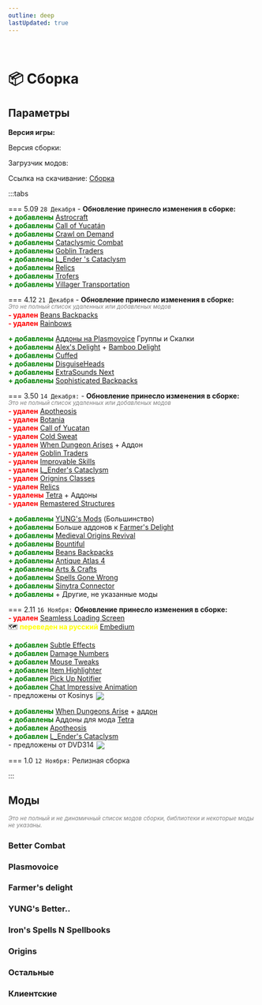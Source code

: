 ```yaml
---
outline: deep
lastUpdated: true
---
```


<Pill name="ML Magic" link="./" icon="solar:archive-bold-duotone" color="#868dcc" /> <br/>
 
# 📦 Сборка
## Параметры 

**Версия игры: <Badge type="info" text="1.20.1" />**

Версия сборки: <Badge type="info" text="v5.09" />

Загрузчик модов: <Badge type="info" text="Forge" />

Ссылка на скачивание: [Сборка](https://drive.google.com/file/d/1a8K8X5782bNDVQzNSt-erKd7aEdRItTZ/view?usp=sharing) 


:::tabs 

=== 5.09 
<Badge type="info" text="v5.09"/> `28 Декабря` - **Обновление принесло изменения в сборке:**  <br/> 
**<span style="color: green;">+ добавлены</span>** [Astrocraft](https://www.curseforge.com/minecraft/mc-mods/astrocraft-mod) <br/>
**<span style="color: green;">+ добавлены</span>** [Call of Yucatán](https://www.curseforge.com/minecraft/mc-mods/call-of-yucutan) <br/>
**<span style="color: green;">+ добавлены</span>** [Crawl on Demand](https://www.curseforge.com/minecraft/mc-mods/crawl-on-demand) <br/>
**<span style="color: green;">+ добавлены</span>** [Cataclysmic Combat](https://www.curseforge.com/minecraft/mc-mods/cataclysmic-combat) <br/>
**<span style="color: green;">+ добавлены</span>** [Goblin Traders](https://www.curseforge.com/minecraft/mc-mods/goblin-traders) <br/>
**<span style="color: green;">+ добавлены</span>** [L_Ender 's Cataclysm](https://www.curseforge.com/minecraft/mc-mods/lendercataclysm) <br/>
**<span style="color: green;">+ добавлены</span>** [Relics](https://www.curseforge.com/minecraft/mc-mods/relics-mod) <br/>
**<span style="color: green;">+ добавлены</span>** [Trofers](https://www.curseforge.com/minecraft/mc-mods/trofers) <br/>
**<span style="color: green;">+ добавлены</span>** [Villager Transportation](https://modrinth.com/datapack/villager-transportation) <br/>

=== 4.12 
<Badge type="info" text="v4.12"/> `21 Декабря` - **Обновление принесло изменения в сборке:**  <br/> 
*<span style="color: gray;"><sup>Это не полный список удаленных или добавленых модов</sup></span>*<br/> 
**<span style="color: red;">- удален</span>** [Beans Backpacks](https://modrinth.com/mod/beans-backpacks) <br/>
**<span style="color: red;">- удален</span>** [Rainbows](https://modrinth.com/mod/rainboows) <br/>

**<span style="color: green;">+ добавлены</span>** [Аддоны на Plasmovoice](#plasmovoice) Группы и Скалки <br/>
**<span style="color: green;">+ добавлены</span>** [Alex\'s Delight](https://www.curseforge.com/minecraft/mc-mods/alexs-delight) + [Bamboo Delight](https://www.curseforge.com/minecraft/mc-mods/bamboo-delight) <br/>
**<span style="color: green;">+ добавлены</span>** [Cuffed](https://www.curseforge.com/minecraft/mc-mods/cuffed)<br/>
**<span style="color: green;">+ добавлены</span>** [DisguiseHeads](https://www.curseforge.com/minecraft/mc-mods/disguiseheads)<br/>
**<span style="color: green;">+ добавлены</span>** [ExtraSounds Next](https://www.curseforge.com/minecraft/mc-mods/extrasounds-forge)<br/>
**<span style="color: green;">+ добавлены</span>** [Sophisticated Backpacks](https://www.curseforge.com/minecraft/mc-mods/sophisticated-backpacks)<br/>


=== 3.50 
<Badge type="info" text="v3.50"/>  `14 Декабря:` - **Обновление принесло изменения в сборке:** <br/> 
*<span style="color: gray;"><sup>Это не полный список удаленных или добавленых модов</sup></span>*<br/> 
**<span style="color: red;">- удален</span>** [Apotheosis](https://www.curseforge.com/minecraft/mc-mods/apotheosis) <br/> 
**<span style="color: red;">- удален</span>** [Botania](https://www.curseforge.com/minecraft/mc-mods/botania) <br/>
**<span style="color: red;">- удален</span>** [Call of Yucatan](https://www.curseforge.com/minecraft/mc-mods/call-of-yucutan) <br/>
**<span style="color: red;">- удален</span>** [Cold Sweat](https://www.curseforge.com/minecraft/mc-mods/cold-sweat) <br/>
**<span style="color: red;">- удален</span>** [When Dungeon Arises](https://modrinth.com/mod/when-dungeons-arise) + Аддон <br/>
**<span style="color: red;">- удален</span>** [Goblin Traders](https://mrcrayfish.com/mods/goblintraders/download/ec0ce31fa1f8e4d82bfcfc2a45f9f8092f9fc2df) <br/>
**<span style="color: red;">- удален</span>** [Improvable Skills](https://modrinth.com/mod/improvable-skills) <br/>
**<span style="color: red;">- удален</span>** [L_Ender's Cataclysm](https://modrinth.com/mod/l_enders-cataclysm) <br/>
**<span style="color: red;">- удален</span>** [Orignins Classes](https://www.curseforge.com/minecraft/mc-mods/origins-classes-forge) <br/>
**<span style="color: red;">- удален</span>** [Relics](https://www.curseforge.com/minecraft/mc-mods/relics-mod) <br/>
**<span style="color: red;">- удалены</span>** [Tetra](https://www.curseforge.com/minecraft/mc-mods/tetra) + Аддоны<br/>
**<span style="color: red;">- удален</span>** [Remastered Structures](https://www.curseforge.com/minecraft/mc-mods/remastered-structure) <br/>

**<span style="color: green;">+ добавлены</span>** [YUNG's Mods](#yung-s-better) (Большинство) <br/>
**<span style="color: green;">+ добавлены</span>** Больше аддонов к [Farmer's Delight](#farmer-s-delight) <br/>
**<span style="color: green;">+ добавлены</span>** [Medieval Origins Revival](https://modrinth.com/mod/medieval-origins-revival) <br/>
**<span style="color: green;">+ добавлены</span>** [Bountiful](https://modrinth.com/mod/bountiful) <br/>
**<span style="color: green;">+ добавлены</span>** [Beans Backpacks](https://modrinth.com/mod/beans-backpacks) <br/>
**<span style="color: green;">+ добавлены</span>** [Antique Atlas 4](https://modrinth.com/mod/antique-atlas-4) <br/>
**<span style="color: green;">+ добавлены</span>** [Arts & Crafts](https://modrinth.com/mod/artsandcrafts) <br/>
**<span style="color: green;">+ добавлены</span>** [Spells Gone Wrong](https://modrinth.com/mod/spells-gone-wrong) <br/>
**<span style="color: green;">+ добавлены</span>** [Sinytra Connector](https://www.curseforge.com/minecraft/mc-mods/sinytra-connector) <br/>
**<span style="color: green;">+ добавлены</span>** + Другие, не указанные моды

=== 2.11
<Badge type="info" text="v2.11" /> `16 Ноября:` **Обновление принесло изменения в сборке:**  <br/>
**<span style="color: red;">- удален</span>** [Seamless Loading Screen](https://www.curseforge.com/minecraft/mc-mods/seamless-loading-screen-forge) <br/>
🗺️ **<span style="color: yellow;">переведен на русский</span>** [Embedium](https://www.curseforge.com/minecraft/mc-mods/embeddium) <br/>

**<span style="color: green;">+ добавлен</span>** [Subtle Effects](https://modrinth.com/mod/subtle-effects) <br/>
**<span style="color: green;">+ добавлен</span>** [Damage Numbers](https://modrinth.com/mod/damagenumbers) <br/>
**<span style="color: green;">+ добавлен</span>** [Mouse Tweaks](https://modrinth.com/mod/mouse-tweaks) <br/>
**<span style="color: green;">+ добавлен</span>** [Item Highlighter](https://modrinth.com/mod/item-highlighter) <br/>
**<span style="color: green;">+ добавлен</span>** [Pick Up Notifier](https://modrinth.com/mod/pick-up-notifier) <br/>
**<span style="color: green;">+ добавлен</span>** [Chat Impressive Animation](https://modrinth.com/mod/chat-impressive-animation) <br/>
\- предложены от Kosinys <img src="https://api.mineatar.io/face/58650faf-08ae-438a-a1ce-ec99ba38c4e6?scale=3" style="display: inline; margin: 0 2px; vertical-align: middle;" /> 

**<span style="color: green;">+ добавлены</span>** [When Dungeons Arise](https://modrinth.com/mod/when-dungeons-arise) + [аддон](https://modrinth.com/mod/when-dungeons-arise-seven-seas) <br/>
**<span style="color: green;">+ добавлены</span>** Аддоны для мода [Tetra](https://www.curseforge.com/minecraft/mc-mods/tetra) <br/>
**<span style="color: green;">+ добавлен</span>** [Apotheosis](https://www.curseforge.com/minecraft/mc-mods/apotheosis) <br/>
**<span style="color: green;">+ добавлен</span>** [L_Ender's Cataclysm](https://modrinth.com/mod/l_enders-cataclysm) <br/>
\- предложены от DVD314 <img src="https://api.mineatar.io/face/9806b0b5-baa2-48c6-b70e-64af239a78eb?scale=3" style="display: inline; margin: 0 2px; vertical-align: middle;" />


=== 1.0
<Badge type="info" text="v1.0" /> `12 Ноября:` Релизная сборка 

:::


## Моды
*<span style="color: gray;"><sup>Это не полный и не динамичный список модов сборки, библиотеки и некоторые моды не указаны. </sup></span>*

### Better Combat 
<Box :items="[
  { 
    name: 'Better Combat', 
    link: 'https://www.curseforge.com/minecraft/mc-mods/better-combat-by-daedelus', 
    image: 'https://media.forgecdn.net/avatars/thumbnails/566/413/256/256/637925434672465483.png', 
    color: '#FF0000',  
  },
  { 
    name: 'Aqua Combat', 
    link: 'https://modrinth.com/mod/aqua-combat', 
    image: 'https://cdn.modrinth.com/data/k9CzFr8q/dc9751a61cdb6e5e8764a8c44466d2781ae4085a_96.webp', 
    color: '#00FF00', 
  },
  { 
    name: 'Cataclysmic Combat', 
    link: 'https://www.curseforge.com/minecraft/mc-mods/cataclysmic-combat', 
    image: 'https://media.forgecdn.net/avatars/thumbnails/1004/913/64/64/638526147223016276.png', 
    color: '#00FF00', 
  },
]"
/>

### Plasmovoice 
<Box :items="[
    { 
      name: 'Plasmo Voice', 
      link: 'https://modrinth.com/plugin/plasmo-voice', 
      image: 'https://cdn.modrinth.com/data/1bZhdhsH/72c1641d4af92d93546958a2c87e0b5fd1c3f650_96.webp', 
      color: '#00FF00', 
    },
    { 
      name: 'pv-addon-groups', 
      link: 'https://modrinth.com/plugin/pv-addon-groups', 
      image: 'https://cdn.modrinth.com/data/g2HFPeCl/5513482ddde5ca75effa3237131f89c603c600db.png', 
      color: '#00FF00',   
    },
    { 
      name: 'pv-addon-sculk', 
      link: 'https://modrinth.com/plugin/pv-addon-sculk', 
      image: 'https://cdn.modrinth.com/data/7dI2zrDy/d4ebf35b0364a3d3851c382cc4c8125afbeec3b1.png', 
      color: '#00FF00',   
    },
  ]"
/>

### Farmer's delight 
<Box :items="[
  { 
    name: 'Farmer\'s Delight', 
    link: 'https://www.curseforge.com/minecraft/mc-mods/farmers-delight', 
    image: 'https://media.forgecdn.net/avatars/thumbnails/396/11/256/256/637595005615179370.png', 
    color: '#FF0000',  
  },
  { 
    name: 'Nether\'s Delight', 
    link: 'https://www.curseforge.com/minecraft/mc-mods/nethers-delight', 
    image: 'https://media.forgecdn.net/avatars/thumbnails/397/613/256/256/637598857629083481.png', 
    color: '#FF0000',  
  },
  { 
    name: 'My Nether\'s Delight', 
    link: 'https://www.curseforge.com/minecraft/mc-mods/my-nethers-delight', 
    image: 'https://media.forgecdn.net/avatars/thumbnails/1036/230/256/256/638560666018816482.png', 
    color: '#FF0000',  
  },
  { 
    name: 'Aquamirae Delight', 
    link: 'https://modrinth.com/mod/aquamirae-delight', 
    image: 'https://cdn.modrinth.com/data/cCXV545X/b5b15a5fdab90a6075408aae2ed1c204dbcf0043.png', 
    color: '#00FF00', 
  },
  { 
    name: 'Chef\'s Delight', 
    link: 'https://modrinth.com/mod/chefs-delight', 
    image: 'https://cdn.modrinth.com/data/pvcsfne4/4c31bd820651aaea721c87186a1007a415f1311e_96.webp', 
    color: '#00FF00', 
  },
  { 
    name: 'Corn Delight', 
    link: 'https://modrinth.com/mod/corn-delight', 
    image: 'https://cdn.modrinth.com/data/uxLAKWU8/cf30d49b57cd91cf2c06e850c8728151ce89a79a.png', 
    color: '#00FF00', 
  },
  { 
    name: 'Crabber\'s Delight', 
    link: 'https://modrinth.com/mod/crabbers-delight', 
    image: 'https://cdn.modrinth.com/data/gBGdVBJy/dda9137ec6e5a1abccbf921e100c20dcfa5cba2d.png', 
    color: '#00FF00', 
  },
  { 
    name: 'End\'s Delight', 
    link: 'https://modrinth.com/mod/ends-delight', 
    image: 'https://cdn.modrinth.com/data/yHN0njMr/bc333fa34161b1e4d3c2e185210bb558aa1d480a.png', 
    color: '#00FF00', 
  },
  { 
    name: 'Iron\'s Spells Delight', 
    link: 'https://modrinth.com/mod/irons-spells-delight', 
    image: 'https://cdn.modrinth.com/data/Ne9jukgU/dff6b43ae8b0148b2ab7cae12b14d4a0e19f59b6_96.webp', 
    color: '#00FF00', 
  },
  { 
    name: 'Miner\'s Delight', 
    link: 'https://modrinth.com/mod/miners-delight', 
    image: 'https://cdn.modrinth.com/data/qMxbM4BQ/0d6f967d3ad184dd296c62a9891e2b2b7d45f61d.png', 
    color: '#00FF00', 
  },
  { 
    name: 'More Delight', 
    link: 'https://modrinth.com/mod/more-delight', 
    image: 'https://cdn.modrinth.com/data/znHQQtuU/a0b97c0306ac9507bca7b81059fb146051596e08.gif', 
    color: '#00FF00', 
  },
  { 
    name: 'Alex\'s Delight', 
    link: 'https://www.curseforge.com/minecraft/mc-mods/alexs-delight', 
    image: 'https://media.forgecdn.net/avatars/thumbnails/467/198/64/64/637748653028908201.png', 
    color: '#FF0000',  
  },
  { 
    name: 'Bamboo Delight', 
    link: 'https://www.curseforge.com/minecraft/mc-mods/bamboo-delight', 
    image: 'https://media.forgecdn.net/avatars/thumbnails/1031/712/64/64/638554579078308519.png', 
    color: '#FF0000',  
  },
]"
/>

### YUNG's Better.. 
<Box :items="[
  { 
    name: 'Desert Temples', 
    link: 'https://modrinth.com/mod/yungs-better-desert-temples', 
    image: 'https://cdn.modrinth.com/data/XNlO7sBv/32fc82949e922ad9281ac9a8fe965afc04261848_96.webp', 
    color: '#00FF00', 
  },
  { 
    name: 'Dungeons', 
    link: 'https://modrinth.com/mod/yungs-better-dungeons', 
    image: 'https://cdn.modrinth.com/data/o1C1Dkj5/9b54b2d932a5a5b6565c93814935c04902f3179b_96.webp', 
    color: '#00FF00', 
  },
  { 
    name: 'Jungle Temples', 
    link: 'https://modrinth.com/mod/yungs-better-jungle-temples', 
    image: 'https://cdn.modrinth.com/data/z9Ve58Ih/a142b7d112fe6812592de7db2d2badb1398100a7_96.webp', 
    color: '#00FF00', 
  },
  { 
    name: 'Mineshafts', 
    link: 'https://modrinth.com/mod/yungs-better-mineshafts', 
    image: 'https://cdn.modrinth.com/data/HjmxVlSr/4e41ef8344db48b8368cd3d6f35844c8a619f446_96.webp', 
    color: '#00FF00', 
  },
  { 
    name: 'Nether Fortresses', 
    link: 'https://modrinth.com/mod/yungs-better-nether-fortresses', 
    image: 'https://cdn.modrinth.com/data/Z2mXHnxP/3c88dd70c00b5e47addd9fdeba53a7c96076088d_96.webp', 
    color: '#00FF00', 
  },
  { 
    name: 'Ocean Monuments', 
    link: 'https://modrinth.com/mod/yungs-better-ocean-monuments', 
    image: 'https://cdn.modrinth.com/data/3dT9sgt4/05c04c64ab9e5bf523701fa7bc0ac54adec25337_96.webp', 
    color: '#00FF00', 
  },
  { 
    name: 'Witch Huts', 
    link: 'https://modrinth.com/mod/yungs-better-witch-huts', 
    image: 'https://cdn.modrinth.com/data/t5FRdP87/20d3e930ec0a010723df61df091160104294e0b0_96.webp', 
    color: '#00FF00', 
  },
  { 
    name: 'Bridges', 
    link: 'https://modrinth.com/mod/yungs-bridges', 
    image: 'https://cdn.modrinth.com/data/Ht4BfYp6/b465e98ac5f2742cf52292e6649b6abb76665e8f_96.webp', 
    color: '#00FF00', 
  },
  { 
    name: 'Extras', 
    link: 'https://modrinth.com/mod/yungs-extras', 
    image: 'https://cdn.modrinth.com/data/ZYgyPyfq/153c00f1d64b90c8b5fd0c5136df91a65efc1df2_96.webp', 
    color: '#00FF00', 
  },
]"
/>





### Iron's Spells N Spellbooks 
<Box :items="[
  { 
    name: 'Spellbooks', 
    link: 'https://www.curseforge.com/minecraft/mc-mods/irons-spells-n-spellbooks', 
    image: 'https://media.forgecdn.net/avatars/thumbnails/871/265/256/256/638288661913483053.png', 
    color: '#FF0000',  
  },
  { 
    name: 'Spells Gone Wrong', 
    link: 'https://modrinth.com/mod/spells-gone-wrong', 
    image: 'https://cdn.modrinth.com/data/4ugLsKOh/8a1bdbfdcfad7fd4d4079c1e5388086555186441_96.webp', 
    color: '#00FF00', 
  },
]"
/>


### Origins 
<Box :items="[
  { 
    name: 'Origins', 
    link: 'https://www.curseforge.com/minecraft/mc-mods/origins-forge', 
    image: 'https://media.forgecdn.net/avatars/thumbnails/373/582/256/256/637546267631048138.png', 
    color: '#FF0000',  
  },
  { 
    name: 'Medieval Origins Revival', 
    link: 'https://modrinth.com/mod/medieval-origins-revival', 
    image: 'https://cdn.modrinth.com/data/3FJ8AhW0/3de152ce3176f3dfabfccbb7210a3fca70fae013.png', 
    color: '#FF0000',   
  },
]"
/>

### Остальные 
<Box :items="[
  { 
    name: 'Call of Yucatán', 
    link: 'https://www.curseforge.com/minecraft/mc-mods/call-of-yucutan', 
    image: 'https://media.forgecdn.net/avatars/thumbnails/1002/886/64/64/638523299285638581.png', 
    color: '#FF0000', 
  },
  { 
    name: 'Crawl on Demand', 
    link: 'https://www.curseforge.com/minecraft/mc-mods/crawl-on-demand', 
    image: 'https://media.forgecdn.net/avatars/thumbnails/834/590/64/64/638225436318096980.jpeg', 
    color: '#FF0000', 
  },
  { 
    name: 'Villager Transportation', 
    link: 'https://modrinth.com/datapack/villager-transportation', 
    image: 'https://cdn.modrinth.com/data/vLUPqRLH/359e802ab9fcae30836b59c5943ae061f5059b50_96.webp', 
    color: '#FF0000', 
  },
  { 
    name: 'Trofers', 
    link: 'https://www.curseforge.com/minecraft/mc-mods/trofers', 
    image: 'https://media.forgecdn.net/avatars/thumbnails/382/156/64/64/637566129446964304.png', 
    color: '#FF0000', 
  },
  { 
    name: 'Relics', 
    link: 'https://www.curseforge.com/minecraft/mc-mods/relics-mod', 
    image: 'https://media.forgecdn.net/avatars/thumbnails/1124/47/64/64/638680710071253437_animated.gif', 
    color: '#FF0000', 
  },
  { 
    name: 'L_Ender \'s Cataclysm', 
    link: 'https://www.curseforge.com/minecraft/mc-mods/lendercataclysm', 
    image: 'https://media.forgecdn.net/avatars/thumbnails/460/870/64/64/637739722679428303.png', 
    color: '#FF0000', 
  },
  { 
    name: 'Goblin Traders', 
    link: 'https://www.curseforge.com/minecraft/mc-mods/goblin-traders', 
    image: 'https://media.forgecdn.net/avatars/thumbnails/871/321/64/64/638288811545199466.png', 
    color: '#FF0000', 
  },
  { 
    name: 'Sophisticated Backpacks', 
    link: 'https://www.curseforge.com/minecraft/mc-mods/sophisticated-backpacks', 
    image: 'https://media.forgecdn.net/avatars/thumbnails/375/56/64/64/637549610342642859.png', 
    color: '#FF0000',    
  },
  { 
    name: 'ExtraSounds Next', 
    link: 'https://www.curseforge.com/minecraft/mc-mods/extrasounds-forge', 
    image: 'https://media.forgecdn.net/avatars/thumbnails/915/603/64/64/638373740617344566.png', 
    color: '#FF0000',    
  },
  { 
    name: 'DisguiseHeads', 
    link: 'https://www.curseforge.com/minecraft/mc-mods/disguiseheads', 
    image: 'https://media.forgecdn.net/avatars/thumbnails/509/623/64/64/637827899248994972.png', 
    color: '#FF0000',    
  },
  { 
    name: 'Cuffed', 
    link: 'https://www.curseforge.com/minecraft/mc-mods/cuffed', 
    image: 'https://media.forgecdn.net/avatars/thumbnails/861/843/64/64/638269835732271886.png', 
    color: '#FF0000',    
  },
  { 
    name: 'Geophilic', 
    link: 'https://www.curseforge.com/minecraft/mc-mods/geophilic', 
    image: 'https://media.forgecdn.net/avatars/thumbnails/648/354/256/256/638049857735165515.png', 
    color: '#FF0000',  
  },
  { 
    name: 'Elytra Slot', 
    link: 'https://www.curseforge.com/minecraft/mc-mods/elytra-slot', 
    image: 'https://media.forgecdn.net/avatars/thumbnails/209/40/256/256/636979175379460863.png', 
    color: '#FF0000',  
  },
  { 
    name: 'Bountiful', 
    link: 'https://modrinth.com/mod/bountiful', 
    image: 'https://cdn.modrinth.com/data/BpwWFOVM/icon.png', 
    color: '#00FF00', 
  },
  { 
    name: 'Stellarity', 
    link: 'https://modrinth.com/datapack/stellarity', 
    image: 'https://cdn.modrinth.com/data/bZgeDzN8/334f13776890a2b288269a3bbdbd6719719524fe_96.webp', 
    color: '#00FF00', 
  },
  { 
    name: 'Antique Atlas 4', 
    link: 'https://modrinth.com/mod/antique-atlas-4', 
    image: 'https://cdn.modrinth.com/data/Y5Ve4Ui4/afa76ec243b9fcfbbdc164f1d960747e99cab704.png', 
    color: '#00FF00', 
  },
  { 
    name: 'Arts & Crafts', 
    link: 'https://modrinth.com/mod/artsandcrafts', 
    image: 'https://cdn.modrinth.com/data/JI9mEkvq/ab8c87c86a7216bb8c064f1d9ebdbb00b56affc3.png', 
    color: '#00FF00', 
  },
  { 
    name: 'Alex\'s Mobs', 
    link: 'https://www.curseforge.com/minecraft/mc-mods/alexs-mobs', 
    image: 'https://media.forgecdn.net/avatars/thumbnails/543/777/256/256/637874731161865623.jpeg', 
    color: '#FF0000',  
  },
  { 
    name: 'Artifacts', 
    link: 'https://www.curseforge.com/minecraft/mc-mods/artifacts', 
    image: 'https://media.forgecdn.net/avatars/thumbnails/444/622/256/256/637699815276651872.png', 
    color: '#FF0000',  
  },
  { 
    name: 'Exposure', 
    link: 'https://www.curseforge.com/minecraft/mc-mods/exposure', 
    image: 'https://media.forgecdn.net/avatars/thumbnails/1029/426/256/256/638551434733696364_animated.gif', 
    color: '#FF0000',  
  },
  { 
    name: 'Target Dummy', 
    link: 'https://www.curseforge.com/minecraft/mc-mods/mmmmmmmmmmmm', 
    image: 'https://media.forgecdn.net/avatars/thumbnails/727/100/256/256/638080208599452100.png', 
    color: '#FF0000',  
  },
  { 
    name: 'Etched', 
    link: 'https://www.curseforge.com/minecraft/mc-mods/etched', 
    image: 'https://media.forgecdn.net/avatars/thumbnails/939/472/256/256/638419301379970746.png', 
    color: '#FF0000',  
  },
  { 
    name: 'Another Furniture', 
    link: 'https://www.curseforge.com/minecraft/mc-mods/another-furniture', 
    image: 'https://media.forgecdn.net/avatars/thumbnails/531/947/256/256/637854788299840042.png', 
    color: '#FF0000',  
  },
  { 
    name: 'Ribbits', 
    link: 'https://www.curseforge.com/minecraft/mc-mods/ribbits', 
    image: 'https://media.forgecdn.net/avatars/thumbnails/1013/839/256/256/638538895773776677.png', 
    color: '#FF0000',  
  },
  { 
    name: 'Mob Variants', 
    link: 'https://www.curseforge.com/minecraft/mc-mods/more-mob-variants', 
    image: 'https://media.forgecdn.net/avatars/thumbnails/629/271/256/256/638027075824799126.png', 
    color: '#FF0000',  
  },
  { 
    name: 'Lootr', 
    link: 'https://www.curseforge.com/minecraft/mc-mods/lootr', 
    image: 'https://media.forgecdn.net/avatars/thumbnails/337/5/256/256/637473842688195004.png', 
    color: '#FF0000',  
  },
  { 
    name: 'Aquamirae', 
    link: 'https://www.curseforge.com/minecraft/mc-mods/ob-aquamirae', 
    image: 'https://media.forgecdn.net/avatars/thumbnails/464/755/256/256/637744772991786976.png', 
    color: '#FF0000',  
  },
]"/>


### Клиентские 
<Box :items="[
    { 
    name: 'Astrocraft: Realistic Night Skies', 
    link: 'https://www.curseforge.com/minecraft/mc-mods/astrocraft-mod', 
    image: 'https://media.forgecdn.net/avatars/thumbnails/1072/388/64/64/638608219619134457.webp', 
    color: '#FF0000', 
    },
    { 
      name: 'Screenshot Viewer', 
      link: 'https://www.curseforge.com/minecraft/mc-mods/screenshot-viewer', 
      image: 'https://media.forgecdn.net/avatars/thumbnails/627/914/64/64/638023801589782702.png', 
      color: '#FF0000',  
    },
    { 
      name: 'CameraOverhaul', 
      link: 'https://www.curseforge.com/minecraft/mc-mods/cameraoverhaul', 
      image: 'https://media.forgecdn.net/avatars/thumbnails/317/804/64/64/637422829433375470.png', 
      color: '#FF0000',  
    },
    { 
      name: 'Sinytra Connector', 
      link: 'https://www.curseforge.com/minecraft/mc-mods/sinytra-connector', 
      image: 'https://media.forgecdn.net/avatars/thumbnails/850/655/64/64/638252277608029851.png', 
      color: '#FF0000',  
    },
    { 
      name: 'JEI', 
      link: 'https://www.curseforge.com/minecraft/mc-mods/jei', 
      image: 'https://media.forgecdn.net/avatars/thumbnails/29/69/256/256/635838945588716414.jpeg', 
      color: '#FF0000',  
    },
    { 
      name: 'Dynamic Crosshair', 
      link: 'https://www.curseforge.com/minecraft/mc-mods/dynamic-crosshair', 
      image: 'https://media.forgecdn.net/avatars/thumbnails/547/853/256/256/637882438968201811.png', 
      color: '#FF0000',  
    },
    { 
      name: 'Embeddium', 
      link: 'https://www.curseforge.com/minecraft/mc-mods/embeddium', 
      image: 'https://media.forgecdn.net/avatars/thumbnails/893/778/256/256/638336829931216743.png', 
      color: '#FF0000',  
    },
    { 
      name: 'Jade 🔍', 
      link: 'https://www.curseforge.com/minecraft/mc-mods/jade', 
      image: 'https://media.forgecdn.net/avatars/thumbnails/207/323/256/256/636965628804677340.png', 
      color: '#FF0000',  
    },
    { 
      name: 'Not En. Anim.', 
      link: 'https://modrinth.com/mod/not-enough-animations', 
      image: 'https://cdn.modrinth.com/data/MPCX6s5C/b97fd5f7a893165052408b747286d6eb38d57abb_96.webp', 
      color: '#00FF00', 
    },
    { 
      name: 'FancyMenu', 
      link: 'https://www.curseforge.com/minecraft/mc-mods/fancymenu', 
      image: 'https://media.forgecdn.net/avatars/thumbnails/935/544/256/256/638412386316055428.png', 
      color: '#FF0000',  
    },
    { 
      name: 'AppleSkin', 
      link: 'https://www.curseforge.com/minecraft/mc-mods/appleskin', 
      image: 'https://media.forgecdn.net/avatars/thumbnails/47/527/256/256/636066936394500688.png', 
      color: '#FF0000',  
    },
    { 
      name: 'Subtle Effects', 
      link: 'https://modrinth.com/mod/subtle-effects', 
      image: 'https://cdn.modrinth.com/data/4q8UOK1d/8a5d3febe9a9badba435a3f66a49668d04ada01f_96.webp', 
      color: '#00FF00', 
    },
    { 
      name: 'Damage Numbers', 
      link: 'https://modrinth.com/mod/damagenumbers', 
      image: 'https://cdn.modrinth.com/data/iWdXs2dQ/a267af77da4c8380e57bfa8258a5abd3b98547cc.png', 
      color: '#00FF00', 
    },
    { 
      name: 'Mouse Tweaks', 
      link: 'https://modrinth.com/mod/mouse-tweaks', 
      image: 'https://cdn.modrinth.com/data/aC3cM3Vq/6c0eaa4e60a9c87f4766f222ff63286f09da32c0_96.webp', 
      color: '#00FF00', 
    },
    { 
      name: 'Item Highlighter', 
      link: 'https://modrinth.com/mod/item-highlighter', 
      image: 'https://cdn.modrinth.com/data/cVNW5lr6/5e15f8c53ea36ca5391cdd9bbdea33261fa4c18d_96.webp', 
      color: '#00FF00', 
    },
    { 
      name: 'Pick Up Notifier', 
      link: 'https://modrinth.com/mod/pick-up-notifier', 
      image: 'https://cdn.modrinth.com/data/ZX66K16c/8005a3a223dde914bebce0639db1127950cc6c1b_96.webp', 
      color: '#00FF00', 
    },
    { 
      name: 'Chat Impressive Animation', 
      link: 'https://modrinth.com/mod/chat-impressive-animation', 
      image: 'https://cdn.modrinth.com/data/DnL1AGAI/94dc7f885aff308e6af79d12f8f3d9923a413d09_96.webp', 
      color: '#00FF00', 
    },
    ]"
/>